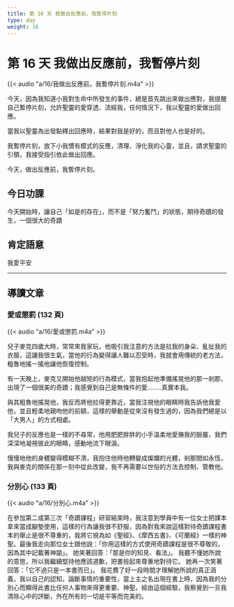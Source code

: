 ```yaml
---
title: 第 16 天 我做出反應前，我暫停片刻
type: day
weight: 16
---
```


# 第 16 天 我做出反應前，我暫停片刻

{{< audio "a/16/我做出反應前，我暫停片刻.m4a" >}}

今天，因為我知道小我對生命中所發生的事件，總是首先跳出來做出應對，我提醒自己暫停片刻，允許聖靈的愛穿透、流經我，任何情況下，我以聖靈的愛做出回應。

當我以聖靈為出發點釋出回應時，結果對我是好的，而且對他人也是好的。

我暫停片刻，放下小我慣有模式的反應，清理、淨化我的心靈，並且，請求聖靈的引領，我接受指引依此做出回應。

今天，做出反應前，我暫停片刻。

## 今日功課

今天開始時，讓自己「如是的存在」，而不是「努力奮鬥」的狀態，期待奇蹟的發生，一個很大的奇蹟

## 肯定語意

我愛平安

---

## 導讀文章

### 愛或懲罰 (132 頁)

{{< audio "a/16/愛或懲罰.m4a" >}}

兒子麥克四歲大時，常常來我家玩，他吸引我注意的方法是拉我的身朵、亂扯我的衣服，這讓我很生氣，當他的行為變得讓人難以忍受時，我就會用傳統的老方法，粗魯地搖一搖他讓他恢復控制。

有一天晚上，麥克又開始他越矩的行為模式，當我抱起他準備搖晃他的那一剎那，出現了一個很美的奇蹟；我感覺到自己是無條件的愛……..真實本我。

與其粗魯地搖晃他，我反而將他拉得更靠近，當我注視他的眼睛時我告訴他我愛他，並且輕柔地親吻他的前額，這樣的舉動是從來沒有發生過的，因為我們總是以「大男人」的方式相處。

我兒子的反應也是一樣的不尋常，他用肥肥胖胖的小手溫柔地愛撫我的臉龎，我們深深地凝視彼此的眼睛，感動地流下眼淚。

慢慢地他的身體變得模糊不清，我抱住他時他轉變成燦爛的光體，剎那間如永恆，我與麥克的關係在那一刻中從此改變，我不再需要以世俗的方法去控制、管教他。

### 分別心 (133 頁)

{{< audio "a/16/分別心.m4a" >}}

在參加第二或第三次「奇蹟課程」研習結束時，我注意到學員中有一位女士把課本拿來當成腳墊使用，這樣的行為讓我很不舒服，因為對我來說這樣對待奇蹟課程書本的舉止是很不尊重的，我將它視為如《聖經》、《摩西五書》、《可蘭經》一樣的神聖。最後我走向那位女士跟他說：「你用這樣的方式使用奇蹟課程是很不尊敬的，因為其中記載著神諭」。 她笑著回答：「那是你的知見、看法」。 我聽不懂她所說的意思，所以我繼續堅持他應該道歉，把書撿起來尊重地對待它。 她再一次笑著回答：「它不過只是一本書而已」。 我花費了好一段時間才理解她所說的真正涵義，我以自己的認知，論斷事情的重要性，當上主之名出現在書上時，因為我的分別心而顯得此書比任何人事物來得更重要、神聖。經由這個經驗，我察覺到一旦我清除心中的評斷，外在所有的一切是平等而完美的。
